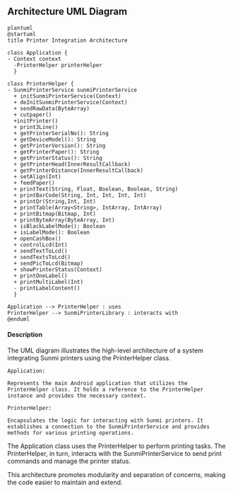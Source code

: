 ## Architecture UML Diagram

```
plantuml
@startuml
title Printer Integration Architecture

class Application {
- Context context
  -PrinterHelper printerHelper
  }

class PrinterHelper {
- SunmiPrinterService sunmiPrinterService
  + initSunmiPrinterService(Context)
  + deInitSunmiPrinterService(Context)
  + sendRawData(ByteArray)
  + cutpaper()
  +initPrinter()
  + print3Line()
  + getPrinterSerialNo(): String
  + getDeviceModel(): String
  + getPrinterVersion(): String
  + getPrinterPaper(): String
  + getPrinterStatus(): String
  + getPrinterHead(InnerResultCallback)
  + getPrinterDistance(InnerResultCallback)
  + setAlign(Int)
  + feedPaper()
  + printText(String, Float, Boolean, Boolean, String)
  + printBarCode(String, Int, Int, Int, Int)
  + printQr(String,Int, Int)
  + printTable(Array<String>, IntArray, IntArray)
  + printBitmap(Bitmap, Int)
  + printByteArray(ByteArray, Int)
  + isBlackLabelMode(): Boolean
  + isLabelMode(): Boolean
  + openCashBox()
  + controlLcd(Int)
  + sendTextToLcd()
  + sendTextsToLcd()
  + sendPicToLcd(Bitmap)
  + showPrinterStatus(Context)
  + printOneLabel()
  + printMultiLabel(Int)
  - printLabelContent()
  }

Application --> PrinterHelper : uses
PrinterHelper --> SunmiPrinterLibrary : interacts with
@enduml
```

#### Description

The UML diagram illustrates the high-level architecture of a system integrating Sunmi printers using the PrinterHelper class.

`Application:`

    Represents the main Android application that utilizes the PrinterHelper class. It holds a reference to the PrinterHelper instance and provides the necessary context.

`PrinterHelper:` 

    Encapsulates the logic for interacting with Sunmi printers. It establishes a connection to the SunmiPrinterService and provides methods for various printing operations.

The Application class uses the PrinterHelper to perform printing tasks. The PrinterHelper, in turn, interacts with the SunmiPrinterService to send print commands and manage the printer status.

This architecture promotes modularity and separation of concerns, making the code easier to maintain and extend.